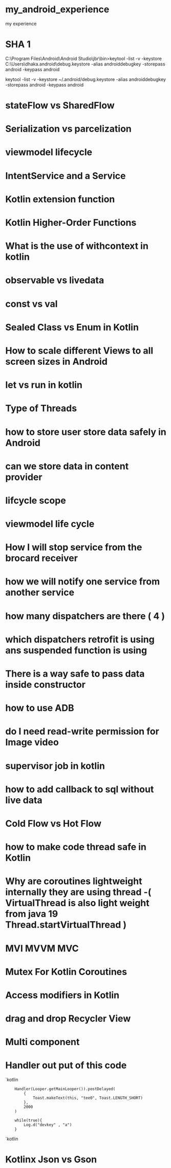 # my_android_experience
my experience

# SHA 1 
C:\Program Files\Android\Android Studio\jbr\bin>keytool -list -v -keystore C:\Users\dhaka\.android\debug.keystore -alias androiddebugkey -storepass android -keypass android

keytool -list -v -keystore ~/.android/debug.keystore -alias androiddebugkey -storepass android -keypass android

# stateFlow vs SharedFlow

# Serialization vs parcelization

# viewmodel lifecycle

# IntentService and a Service

# Kotlin extension function

# Kotlin Higher-Order Functions

# What is the use of withcontext in kotlin

# observable vs livedata

# const vs val

# Sealed Class vs Enum in Kotlin

# How to scale different Views to all screen sizes in Android 

# let vs run in kotlin

#  Type of Threads

# how to store user store data safely in Android

# can we store data in content provider

# lifcycle scope

# viewmodel life cycle

# How I will stop service from the brocard receiver 
 
# how we will notify one service from another service

# how many dispatchers are there ( 4 )

# which dispatchers retrofit is using ans suspended function is using

# There is a way safe  to pass data inside constructor 

# how to use ADB

# do I need read-write permission for Image video

# supervisor job in kotlin

# how to add callback to sql without live data

# Cold Flow vs Hot Flow

# how to make code thread safe in Kotlin

# Why are coroutines lightweight internally they are using thread  -( VirtualThread  is also light weight from java 19 Thread.startVirtualThread )

# MVI MVVM MVC 

# Mutex For Kotlin Coroutines

# Access modifiers in Kotlin

# drag and drop Recycler View

# Multi component

# Handler  out put of this code

`kotlin

        Handler(Looper.getMainLooper()).postDelayed(
            {
                Toast.makeText(this, "tee0", Toast.LENGTH_SHORT)
            },
            2000
        )

        while(true){
            Log.d("devkey" , "a")
        }
`kotlin

# Kotlinx Json vs Gson
